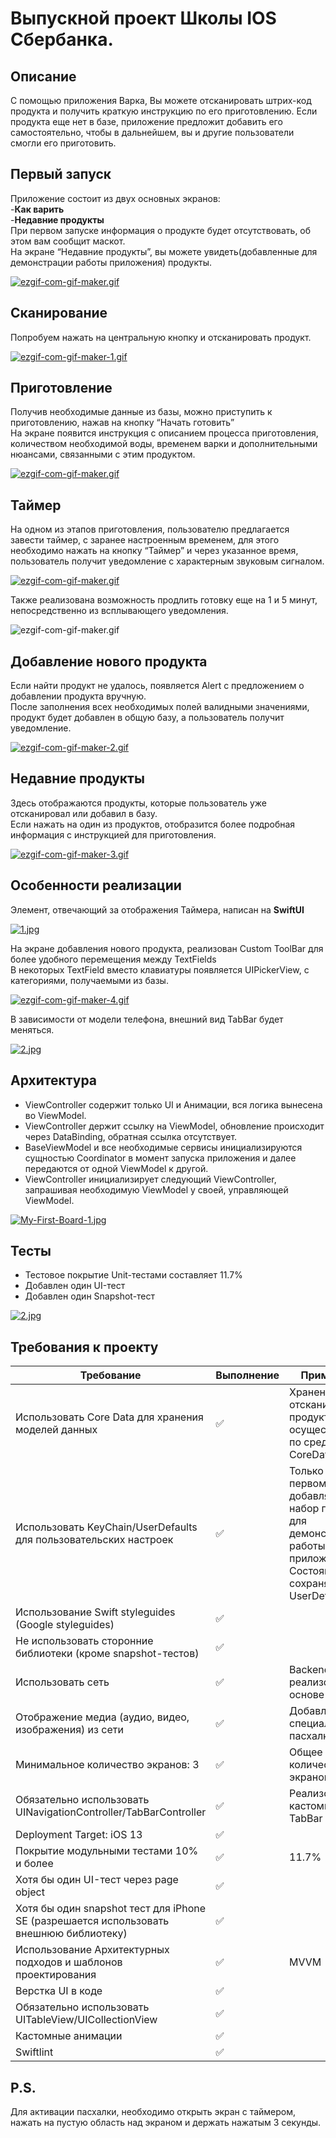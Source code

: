 # Выпускной проект Школы IOS Сбербанка.
## Описание
С помощью приложения Варка, Вы можете отсканировать штрих-код продукта и получить краткую инструкцию по его приготовлению. Если продукта еще нет в базе, приложение предложит добавить его самостоятельно, чтобы в дальнейшем, вы и другие пользователи смогли его приготовить. 
## Первый запуск
Приложение состоит из двух основных экранов:<br>
-**Как варить**<br>
-**Недавние продукты**<br>
При первом запуске информация о продукте будет отсутствовать, об этом вам сообщит маскот.<br>
На экране “Недавние продукты”, вы можете увидеть(добавленные для демонстрации работы приложения) продукты.

[![ezgif-com-gif-maker.gif](https://i.postimg.cc/tCQ4jZcy/ezgif-com-gif-maker.gif)](https://postimg.cc/rzjkGmcY)

## Сканирование 
Попробуем нажать на центральную кнопку и отсканировать продукт. 

[![ezgif-com-gif-maker-1.gif](https://i.postimg.cc/kG5zrcdw/ezgif-com-gif-maker-1.gif)](https://postimg.cc/nj60BqrQ)

## Приготовление
Получив необходимые данные из базы, можно приступить к приготовлению, нажав на кнопку “Начать готовить”<br>
На экране появится инструкция с описанием процесса приготовления, количеством необходимой воды, временем варки и дополнительными нюансами, связанными с этим продуктом.

[![ezgif-com-gif-maker.gif](https://i.postimg.cc/tJ2DTb3z/ezgif-com-gif-maker.gif)](https://postimg.cc/SYYcTwtX)

## Таймер
На одном из этапов приготовления, пользователю предлагается завести таймер, с заранее настроенным временем, для этого необходимо нажать на кнопку “Таймер” и через указанное время, пользователь получит уведомление с характерным звуковым сигналом. 

[![ezgif-com-gif-maker.gif](https://i.postimg.cc/rFC21ZcX/ezgif-com-gif-maker.gif)](https://postimg.cc/Cz12YNzm)

Также реализована возможность продлить готовку еще на 1 и 5 минут, непосредственно из всплывающего уведомления. 

![ezgif-com-gif-maker.gif](https://media.giphy.com/media/jL92SNuuolJU4SRBFW/giphy.gif?cid=790b7611816f0be15681e6c1f6b27bfae7f45b497fcc3030&rid=giphy.gif&ct=g)

## Добавление нового продукта 
Если найти продукт не удалось, появляется Alert с предложением о добавлении продукта вручную. <br> 
После заполнения всех необходимых полей валидными значениями, продукт будет добавлен в общую базу, а пользователь получит уведомление.

[![ezgif-com-gif-maker-2.gif](https://i.postimg.cc/dVk0LHxy/ezgif-com-gif-maker-2.gif)](https://postimg.cc/QFDDzbs8)

## Недавние продукты 
Здесь отображаются продукты, которые пользователь уже отсканировал или добавил в базу.<br> 
Если нажать на один из продуктов, отобразится более подробная информация с инструкцией для приготовления. 

[![ezgif-com-gif-maker-3.gif](https://i.postimg.cc/wj3rhx3b/ezgif-com-gif-maker-3.gif)](https://postimg.cc/QFGSD3Qp)


## Особенности реализации 
Элемент, отвечающий за отображения Таймера, написан на **SwiftUI**

[![1.jpg](https://i.postimg.cc/pXcz4zJk/1.jpg)](https://postimg.cc/7f75TCcT)

На экране добавления нового продукта, реализован Custom ToolBar для более удобного перемещения между TextFields<br>
В некоторых TextField вместо клавиатуры появляется UIPickerView, с категориями, получаемыми из базы. 

[![ezgif-com-gif-maker-4.gif](https://i.postimg.cc/QNvvZ4kn/ezgif-com-gif-maker-4.gif)](https://postimg.cc/Hj46QtNQ)

В зависимости от модели телефона, внешний вид TabBar будет меняться. 

[![2.jpg](https://i.postimg.cc/SQ7dKgWK/2.jpg)](https://postimg.cc/WtzgW6YR)

## Архитектура

* ViewController содержит только UI и Анимации, вся логика вынесена во ViewModel.
* ViewController держит ссылку на ViewModel, обновление происходит через DataBinding, обратная ссылка отсутствует.
* BaseViewModel и все необходимые сервисы инициализируются сущностью Coordinator в момент запуска приложения и далее передаются от одной ViewModel к другой.
* ViewController инициализирует следующий ViewController, запрашивая необходимую ViewModel  у своей, управляющей ViewModel. 

[![My-First-Board-1.jpg](https://i.postimg.cc/1RCNHzND/My-First-Board-1.jpg)](https://postimg.cc/23W6jrG5)

## Тесты

* Тестовое покрытие Unit-тестами составляет 11.7%
* Добавлен один UI-тест
* Добавлен один Snapshot-тест

[![2.jpg](https://i.postimg.cc/mgYdhnmX/2.jpg)](https://postimg.cc/qN7c51Vy)

## Требования к проекту

| Требование | Выполнение | Примечания | 
|----------------|---------------|---------------|
| Использовать Core Data для хранения моделей данных|✅| Хранение уже отсканированных продуктов, осуществляется по средствам CoreData|
| Использовать KeyChain/UserDefaults для пользовательских настроек |✅|Только при первом запуске, добавляется набор продуктов для демонстрации работы приложения. Состояние сохраняется в UserDefaults|
| Использование Swift styleguides (Google styleguides) |✅||
| Не использовать сторонние библиотеки (кроме snapshot-тестов) |✅||
| Использовать сеть |✅|Backend-сервис реализован на основе FireBase|
| Отображение медиа (аудио, видео, изображения) из сети |✅|Добавлена специальная пасхалка|
| Минимальное количество экранов: 3 |✅|Общее количество экранов: 5|
| Обязательно использовать UINavigationController/TabBarController|✅|Реализован кастомный TabBar|
| Deployment Target: iOS 13|✅||
| Покрытие модульными тестами 10% и более |✅|11.7%|
| Хотя бы один UI-тест через page object |✅||
| Хотя бы один snapshot тест для iPhone SE (разрешается использовать внешнюю библиотеку) |✅||
| Использование Архитектурных подходов и шаблонов проектирования|✅|MVVM|
| Верстка UI в коде |✅||
| Обязательно использовать UITableView/UICollectionView |✅||
| Кастомные анимации |✅||
| Swiftlint |✅||

## P.S.

 Для активации пасхалки, необходимо открыть экран с таймером, нажать на пустую область над экраном и держать нажатым 3 секунды.












